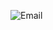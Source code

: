![Email](https://img.shields.io/badge/ProtonMail-8B89CC?style=for-the-badge&logo=protonmail&logoColor=white&message=v1ctor_inacio@proton.me)
